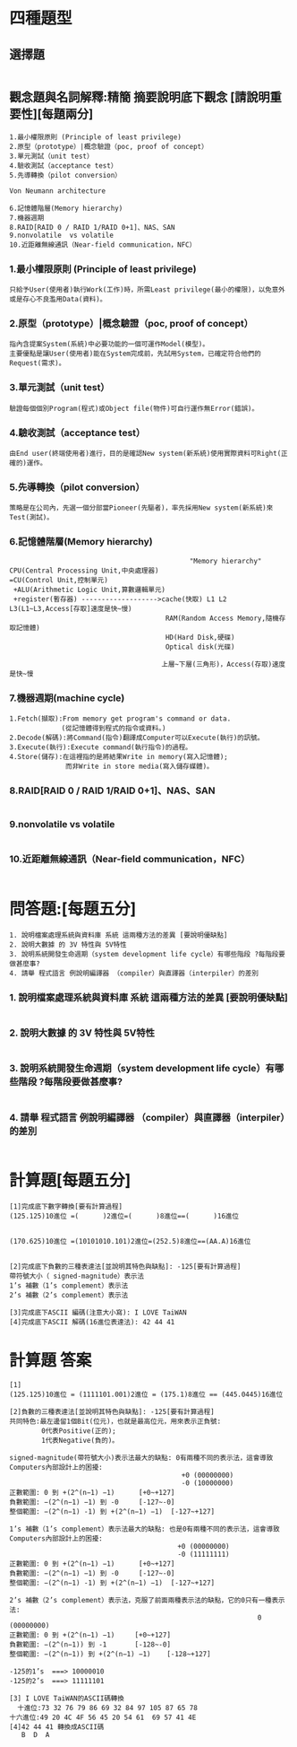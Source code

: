 # 四種題型
## 選擇題
```

```
## 觀念題與名詞解釋:精簡 摘要說明底下觀念 [請說明重要性][每題兩分]
```
1.最小權限原則 (Principle of least privilege)
2.原型（prototype）|概念驗證（poc, proof of concept）
3.單元測試（unit test）
4.驗收測試（acceptance test）
5.先導轉換（pilot conversion）

Von Neumann architecture

6.記憶體階層(Memory hierarchy)
7.機器週期
8.RAID[RAID 0 / RAID 1/RAID 0+1]、NAS、SAN
9.nonvolatile  vs volatile
10.近距離無線通訊（Near-field communication，NFC）
```
### 1.最小權限原則 (Principle of least privilege)
```
只給予User(使用者)執行Work(工作)時，所需Least privilege(最小的權限)，以免意外或是存心不良濫用Data(資料)。
```
### 2.原型（prototype）|概念驗證（poc, proof of concept）
```
指內含提案System(系統)中必要功能的一個可運作Model(模型)。
主要優點是讓User(使用者)能在System完成前，先試用System，已確定符合他們的Request(需求)。
```
### 3.單元測試（unit test）
```
驗證每個個別Program(程式)或Object file(物件)可自行運作無Error(錯誤)。
```
### 4.驗收測試（acceptance test）
```
由End user(終端使用者)進行，目的是確認New system(新系統)使用實際資料可Right(正確的)運作。
```

### 5.先導轉換（pilot conversion）
```
策略是在公司內，先選一個分部當Pioneer(先驅者)，率先採用New system(新系統)來Test(測試)。
```

### 6.記憶體階層(Memory hierarchy)
```
                                             "Memory hierarchy"
CPU(Central Processing Unit,中央處理器)               
=CU(Control Unit,控制單元)
 +ALU(Arithmetic Logic Unit,算數邏輯單元)
 +register(暫存器) ------------------->cache(快取) L1 L2 L3(L1~L3,Access[存取]速度是快~慢)
                                       RAM(Random Access Memory,隨機存取記憶體)
                                       HD(Hard Disk,硬碟)
                                       Optical disk(光碟)

                                      上層~下層(三角形)，Access(存取)速度是快~慢
```
### 7.機器週期(machine cycle)
```
1.Fetch(擷取):From memory get program's command or data.
             (從記憶體得到程式的指令或資料。)
2.Decode(解碼):將Command(指令)翻譯成Computer可以Execute(執行)的訊號。
3.Execute(執行):Execute command(執行指令)的過程。
4.Store(儲存):在這裡指的是將結果Write in memory(寫入記憶體);
              而非Write in store media(寫入儲存媒體)。
```
### 8.RAID[RAID 0 / RAID 1/RAID 0+1]、NAS、SAN
```

```
### 9.nonvolatile  vs volatile
```

```
### 10.近距離無線通訊（Near-field communication，NFC）
```

```

# 問答題:[每題五分]
```
1. 說明檔案處理系統與資料庫 系統 這兩種方法的差異 [要說明優缺點]
2. 說明大數據 的 3V 特性與 5V特性
3. 說明系統開發生命週期（system development life cycle）有哪些階段 ?每階段要做甚麼事?
4. 請舉 程式語言 例說明編譯器 （compiler）與直譯器（interpiler）的差別
```
### 1. 說明檔案處理系統與資料庫 系統 這兩種方法的差異 [要說明優缺點]
```

```
### 2. 說明大數據 的 3V 特性與 5V特性
```

```
### 3. 說明系統開發生命週期（system development life cycle）有哪些階段 ?每階段要做甚麼事?
```

```
### 4. 請舉 程式語言 例說明編譯器 （compiler）與直譯器（interpiler）的差別
```

```

# 計算題[每題五分]
```
[1]完成底下數字轉換[要有計算過程]
(125.125)10進位 =(      )2進位=(      )8進位==(      )16進位


(170.625)10進位 =(10101010.101)2進位=(252.5)8進位==(AA.A)16進位


[2]完成底下負數的三種表達法[並說明其特色與缺點]: -125[要有計算過程]
帶符號大小（ signed-magnitude）表示法
1’s 補數（1’s complement）表示法
2’s 補數（2’s complement）表示法

[3]完成底下ASCII 編碼(注意大小寫): I LOVE TaiWAN
[4]完成底下ASCII 解碼(16進位表達法): 42 44 41 
```
# 計算題 答案
```
[1]
(125.125)10進位 = (1111101.001)2進位 = (175.1)8進位 == (445.0445)16進位

[2]負數的三種表達法[並說明其特色與缺點]: -125[要有計算過程]
共同特色:最左邊留1個Bit(位元)，也就是最高位元，用來表示正負號:
        0代表Positive(正的);
        1代表Negative(負的)。

signed-magnitude(帶符號大小)表示法最大的缺點: 0有兩種不同的表示法，這會導致Computers內部設計上的困擾:
                                           +0 (00000000)
                                           -0 (10000000)
正數範圍: 0 到 +(2^(n−1) −1)      [+0~+127]
負數範圍: −(2^(n−1) −1) 到 -0     [-127~-0]
整個範圍: −(2^(n−1) -1) 到 +(2^(n−1) −1)  [-127~+127]

1’s 補數（1’s complement）表示法最大的缺點: 也是0有兩種不同的表示法，這會導致Computers內部設計上的困擾:
                                          +0 (00000000)
                                          -0 (11111111)
正數範圍: 0 到 +(2^(n−1) −1)      [+0~+127]
負數範圍: −(2^(n−1) −1) 到 -0     [-127~-0]
整個範圍: −(2^(n−1) -1) 到 +(2^(n−1) −1)  [-127~+127]

2’s 補數（2’s complement）表示法，克服了前面兩種表示法的缺點，它的0只有一種表示法:
                                                              0 (00000000)
正數範圍: 0 到 +(2^(n−1) −1)     [+0~+127]
負數範圍: −(2^(n−1)) 到 -1       [-128~-0]
整個範圍: −(2^(n−1)) 到 +(2^(n−1) −1)    [-128~+127]

-125的1’s  ===> 10000010
-125的2’s  ===> 11111101

[3] I LOVE TaiWAN的ASCII碼轉換
  十進位:73 32 76 79 86 69 32 84 97 105 87 65 78
十六進位:49 20 4C 4F 56 45 20 54 61  69 57 41 4E
[4]42 44 41 轉換成ASCII碼
   B  D  A

```
